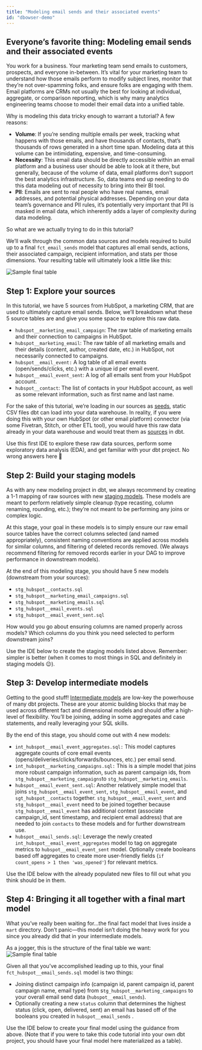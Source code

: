 ```yaml
---
title: "Modeling email sends and their associated events"
id: "dbowser-demo"
---
```


## Everyone’s favorite thing: Modeling email sends and their associated events

You work for a business. Your marketing team send emails to customers, prospects, and everyone in-between. It’s vital for your marketing team to understand how those emails perform to modify subject lines, monitor that they’re not over-spamming folks, and ensure folks are engaging with them. Email platforms are CRMs not usually the best for looking at individual, aggregate, or comparison reporting, which is why many analytics engineering teams choose to model their email data into a unified table.

Why is modeling this data tricky enough to warrant a tutorial? A few reasons:

- **Volume**: If you’re sending multiple emails per week, tracking what happens with those emails, and have thousands of contacts, that’s thousands of rows generated in a short time span. Modeling data at this volume can be intimidating, expensive, and time-consuming.
- **Necessity**: This email data should be directly accessible within an email platform and a business user should be able to look at it there, but generally, because of the volume of data, email platforms don’t support the best analytics infrastructure. So, data teams end up needing to do this data modeling out of necessity to bring into their BI tool.
- **PII**: Emails are sent to real people who have real names, email addresses, and potential physical addresses. Depending on your data team’s governance and PII rules, it’s potentially very important that PII is masked in email data, which inherently adds a layer of complexity during data modeling.

So what are we actually trying to do in this tutorial?

We’ll walk through the common data sources and models required to build up to a final `fct_email_sends` model that captures all email sends, actions, their associated campaign, recipient information, and stats per those dimensions. Your resulting table will ultimately look a little like this:

![Sample  final table](/img/sample_email_data.png)

## Step 1: Explore your sources
In this tutorial, we have 5 sources from HubSpot, a marketing CRM, that are used to ultimately capture email sends. Below, we’ll breakdown what these 5 source tables are and give you some space to explore this raw data.

- `hubspot__marketing_email_campaign`: The raw table of marketing emails and their connection to campaigns in HubSpot.
- `hubspot__marketing_email`: The raw table of all marketing emails and their details (content, author, created date, etc.) in HubSpot, not necessarily connected to campaigns.
- `hubspot__email_event:` A log table of all email events (open/sends/clicks, etc.) with a unique id per email event.
- `hubspot__email_event_sent`: A log of all emails sent from your HubSpot account.
- `hubspot__contact`: The list of contacts in your HubSpot account, as well as some relevant information, such as first name and last name.

For the sake of this tutorial, we’re loading in our sources as [seeds](https://docs.getdbt.com/docs/build/seeds), static CSV files dbt can load into your data warehouse. In reality, if you were doing this with your own HubSpot (or other email platform) connector (via some Fivetran, Stitch, or other ETL tool), you would have this raw data already in your data warehouse and would treat them as [sources](https://docs.getdbt.com/docs/build/sources) in dbt.

Use this first IDE to explore these raw data sources, perform some exploratory data analysis (EDA), and get familiar with your dbt project. No wrong answers here 🙂

<dbtEditor project="jaffle_shop" />

## Step 2: Build your staging models

As with any new modeling project in dbt, we always recommend by creating a 1-1 mapping of raw sources with new [staging models](https://docs.getdbt.com/guides/best-practices/how-we-structure/2-staging). These models are meant to perform relatively simple cleanup (type recasting, column renaming, rounding, etc.); they’re not meant to be performing any joins or complex logic.

At this stage, your goal in these models is to simply ensure our raw email source tables have the correct columns selected (and named appropriately), consistent naming conventions are applied across models for similar columns, and filtering of deleted records removed. (We always recommend filtering for removed records earlier in your DAG to improve performance in downstream models).

At the end of this modeling stage, you should have 5 new models (downstream from your sources):

- `stg_hubspot__contacts.sql`
- `stg_hubspot__marketing_email_campaigns.sql`
- `stg_hubspot__marketing_emails.sql`
- `stg_hubspot__email_events.sql`
- `stg_hubspot__email_event_sent.sql`

How would you go about ensuring columns are named properly across models? Which columns do you think you need selected to perform downstream joins?

Use the IDE below to create the staging models listed above. Remember: simpler is better (when it comes to most things in SQL and definitely in staging models 😉).

## Step 3: Develop intermediate models
Getting to the good stuff! [Intermediate models](https://docs.getdbt.com/guides/best-practices/how-we-structure/3-intermediate) are low-key the powerhouse of many dbt projects. These are your atomic building blocks that may be used across different fact and dimensional models and should offer a high-level of flexibility. You’ll be joining, adding in some aggregates and case statements, and really leveraging your SQL skills.

By the end of this stage, you should come out with 4 new models:

- `int_hubspot__email_event_aggregates.sql:` This model captures aggregate counts of core email events (opens/deliveries/clicks/forwards/bounces, etc.) per email send.
- `int_hubspot__marketing_campaigns.sql:` This is a simple model that joins more robust campaign information, such as parent campaign ids, from `stg_hubspot__marketing_campaigns`to `stg_hubspot__marketing_emails`.
- `hubspot__email_event_sent.sql`: Another relatively simple model that joins `stg_hubspot__email_event_sent`, `stg_hubspot__email_event`, and `sgt_hubspot__contacts` together. `stg_hubspot__email_event_sent` and `stg_hubspot__email_event` need to be joined together because `stg_hubspot__email_event` has additional context (associate campaign_id, sent timestamp, and recipient email address) that are needed to join `contacts` to these models and for further downstream use.
- `hubspot__email_sends.sql`: Leverage the newly created `int_hubspot__email_event_aggregates` model to tag on aggregate metrics to `hubspot__email_event_sent` model. Optionally create booleans based off aggregates to create more user-friendly fields (`if count_opens > 1 then 'was_opened'`) for relevant metrics.

Use the IDE below with the already populated new files to fill out what you think should be in them.

## Step 4: Bringing it all together with a final mart model

What you’ve really been waiting for…the final fact model that lives inside a `mart` directory. Don’t panic—this model isn’t doing the heavy work for you since you already did that in your intermediate models. 

As a jogger, this is the structure of the final table we want:
![Sample  final table](/img/sample_email_data.png)

Given all that you’ve accomplished leading up to this, your final `fct_hubspot__email_sends.sql` model is two things:

- Joining distinct campaign info (campaign id, parent campaign id, parent campaign name, email type) from s`tg_hubspot__marketing_campaigns` to your overall email send data (`hubspot__email_sends`).
- Optionally creating a new `status` column that determines the highest status (click, open, delivered, sent) an email has based off of the booleans you created in `hubspot__email_sends` .

Use the IDE below to create your final model using the guidance from above. (Note that if you were to take this code tutorial into your own dbt project, you should have your final model here materialized as a table).
